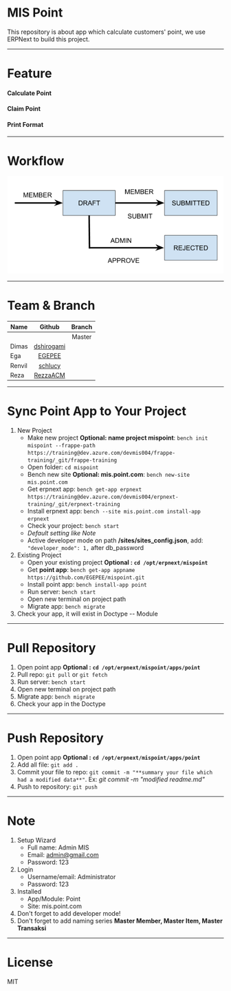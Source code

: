 # MIS Point
This repository is about app which calculate customers' point, we use ERPNext to build this project.

------
# Feature
#### Calculate Point
#### Claim Point
#### Print Format 

------
# Workflow 
![alt text](https://github.com/EGEPEE/mispoint/blob/master/assets/workflow.png "Workflow MISPoint")

------
# Team & Branch
| Name          | Github                                             | Branch        | 
| ------------- |:--------------------------------------------------:|:-------------:|
|               | 	                                                 | Master        |
| Dimas         | [dshirogami](https://github.com/dshirogami)        |               |
| Ega           | [EGEPEE](https://github.com/EGEPEE)                |               |
| Renvil        | [schlucy](https://github.com/schlucy)              |               |
| Reza          | [RezzaACM](https://github.com/RezzaACM)            |               |

------
# Sync Point App to Your Project
1. New Project
    * Make new project **Optional: name project mispoint**: `bench init mispoint --frappe-path https://training@dev.azure.com/devmis004/frappe-training/_git/frappe-training`
    * Open folder: `cd mispoint`
    * Bench new site **Optional: mis.point.com**: `bench new-site mis.point.com`
    * Get erpnext app: `bench get-app erpnext https://training@dev.azure.com/devmis004/erpnext-training/_git/erpnext-training`
    * Install erpnext app: `bench --site mis.point.com install-app erpnext`
    * Check your project: `bench start`
    * *Default setting like Note*
    * Active developer mode on path **/sites/sites_config.json**, add: `"developer_mode": 1,` after db_password
2. Existing Project
    * Open your existing project **Optional : `cd /opt/erpnext/mispoint`**
    * Get **point app**: `bench get-app appname https://github.com/EGEPEE/mispoint.git`
    * Install point app: `bench install-app point`
    * Run server: `bench start`
    * Open new terminal on project path
    * Migrate app: `bench migrate`
4. Check your app, it will exist in Doctype -- Module

------
# Pull Repository
1. Open point app **Optional : `cd /opt/erpnext/mispoint/apps/point`**
2. Pull repo: `git pull` or `git fetch`
3. Run server: `bench start`
4. Open new terminal on project path
5. Migrate app: `bench migrate`
6. Check your app in the Doctype

------
# Push Repository
1. Open point app **Optional : `cd /opt/erpnext/mispoint/apps/point`**
2. Add all file: `git add .`
3. Commit your file to repo: `git commit -m "**summary your file which had a modified data**"`. Ex: *git commit -m "modified readme.md"*
4. Push to repository: `git push`

------
# Note
1. Setup Wizard
    * Full name: Admin MIS
    * Email: admin@gmail.com
    * Password: 123
2. Login 
    * Username/email: Administrator
    * Password: 123
3. Installed
    * App/Module: Point
    * Site: mis.point.com
4. Don't forget to add developer mode!
4. Don't forget to add naming series **Master Member, Master Item, Master Transaksi**

------
# License

MIT
